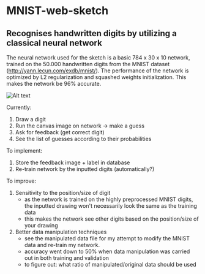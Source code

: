 # MNIST-web-sketch
## Recognises handwritten digits by utilizing a classical neural network

The neural network used for the sketch is a basic 784 x 30 x 10 network, trained on the 50.000 handwritten digits from the MNIST dataset (http://yann.lecun.com/exdb/mnist/).
The performance of the network is optimized by L2 regularization and squashed weights initialization. This makes the network be 96% accurate.

![Alt text](relative/path/to/Sketch_docs.gif?raw=true "Sketch gif")

Currently:
  1. Draw a digit
  2. Run the canvas image on network -> make a guess
  3. Ask for feedback (get correct digit)
  4. See the list of guesses according to their probabilities

To implement:
  1. Store the feedback image + label in database
  2. Re-train network by the inputted digits (automatically?)

To improve:
  1. Sensitivity to the position/size of digit 
        - as the network is trained on the highly preprocessed MNIST digits, the inputted drawing won't necessarily look the same as the training data
        - this makes the network see other digits based on the position/size of your drawing
  2. Better data manipulation techniques
        - see the manipulated data file for my attempt to modify the MNIST data and re-train my network.
        - accuracy went down to 50% when data manipulation was carried out in both training and validation
        - to figure out: what ratio of manipulated/original data should be used
